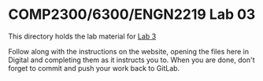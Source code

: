 # COMP2300/6300/ENGN2219 Lab 03

This directory holds the lab material for [Lab 3](https://comp.anu.edu.au/courses/comp2300/labs/03-registers/)

Follow along with the instructions on the website, opening the files here in Digital and completing them as it instructs you to. When you are done, don't forget to commit and push your work back to GitLab.
